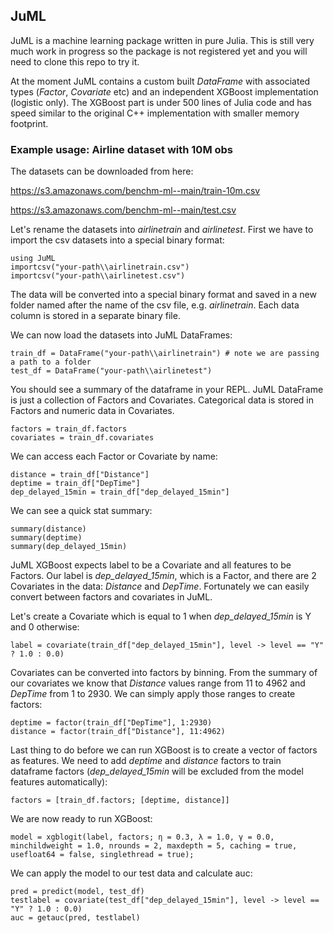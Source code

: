 ## JuML
JuML is a machine learning package written in pure Julia. This is still very much work in progress so the package is not registered yet and you will need to clone this repo to try it.

At the moment JuML contains a custom built *DataFrame* with associated types (*Factor*, *Covariate* etc) and an independent XGBoost implementation (logistic only). The XGBoost part is under 500 lines of Julia code and has speed similar to the original C++ implementation with smaller memory footprint.

### Example usage: Airline dataset with 10M obs

The datasets can be downloaded from here: 

https://s3.amazonaws.com/benchm-ml--main/train-10m.csv

https://s3.amazonaws.com/benchm-ml--main/test.csv

Let's rename the datasets into *airlinetrain* and *airlinetest*.
First we have to import the csv datasets into a special binary format:

```
using JuML
importcsv("your-path\\airlinetrain.csv")
importcsv("your-path\\airlinetest.csv")
```

The data will be converted into a special binary format and saved in a new folder named after the name of the csv file, e.g. *airlinetrain*. Each data column is stored in a separate binary file.

We can now load the datasets into JuML DataFrames:
```
train_df = DataFrame("your-path\\airlinetrain") # note we are passing a path to a folder
test_df = DataFrame("your-path\\airlinetest") 
```
You should see a summary of the dataframe in your REPL. JuML DataFrame is just a collection of Factors and Covariates. Categorical data is stored in Factors and numeric data in Covariates.

```
factors = train_df.factors
covariates = train_df.covariates
```
We can access each Factor or Covariate by name:
```
distance = train_df["Distance"]
deptime = train_df["DepTime"]
dep_delayed_15min = train_df["dep_delayed_15min"]
```

We can see a quick stat summary:
```
summary(distance)
summary(deptime)
summary(dep_delayed_15min)
```

JuML XGBoost expects label to be a Covariate and all features to be Factors. Our label is *dep_delayed_15min*, which is a Factor, and there are 2 Covariates in the data: *Distance* and *DepTime*. Fortunately we can easily convert between factors and covariates in JuML. 

Let's create a Covariate which is equal to 1 when *dep_delayed_15min* is Y and 0 otherwise:

```
label = covariate(train_df["dep_delayed_15min"], level -> level == "Y" ? 1.0 : 0.0)
```

Covariates can be converted into factors by binning. From the summary of our covariates we know that *Distance* values range from 11 to 4962 and *DepTime* from 1 to 2930. We can simply apply those ranges to create factors:

```
deptime = factor(train_df["DepTime"], 1:2930)
distance = factor(train_df["Distance"], 11:4962)
```

Last thing to do before we can run XGBoost is to create a vector of factors as features. We need to add *deptime* and *distance* factors to train dataframe factors (*dep_delayed_15min* will be excluded from the model features automatically):

```
factors = [train_df.factors; [deptime, distance]]
```

We are now ready to run XGBoost:
```
model = xgblogit(label, factors; η = 0.3, λ = 1.0, γ = 0.0, minchildweight = 1.0, nrounds = 2, maxdepth = 5, caching = true, usefloat64 = false, singlethread = true);
```

We can apply the model to our test data and calculate auc:
```
pred = predict(model, test_df)
testlabel = covariate(test_df["dep_delayed_15min"], level -> level == "Y" ? 1.0 : 0.0)
auc = getauc(pred, testlabel)
```





